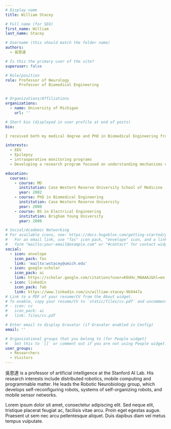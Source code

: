 ```yaml
---
# Display name
title: William Stacey

# Full name (for SEO)
first_name: William
last_name: Stacey

# Username (this should match the folder name)
authors:
  - 吳恩達

# Is this the primary user of the site?
superuser: false

# Role/position
role: Professor of Neurology
      Professor of Biomedical Engineering


# Organizations/Affiliations
organizations:
  - name: University of Michigan
    url: ''

# Short bio (displayed in user profile at end of posts)
bio: 

I received both my medical degree and PhD in Biomedical Engineering from Case Western Reserve University in Cleveland. I completed my Neurology residency at University Hospitals of Cleveland, followed by a clinical fellowship in Epilepsy at the University of Pennsylvania. While there, I also completed a post-doctorate in basic epilepsy research and earned a Master's in Translational Medicine. My clinical and research interests are deeply interconnected. I care for adult patients with epilepsy and lead an active research lab focused on understanding and controlling seizures using implantable devices. My lab combines electrophysiology, machine learning, signal processing, and computational modeling to advance this field. We work with data from a large, growing database of human patients as well as rodent models of epilepsy. Currently, our research explores the relationship between high-frequency oscillations and seizure mechanisms, and we are developing methods to target and stimulate the brain to stop seizures. In parallel, we are creating biophysical and dynamical models of epileptic activity to uncover the mechanisms underlying seizures and epileptic oscillations.

interests:
  - EEG
  - Epilepsy
  - intraoperative monitoring programs
  - Developing a research program focused on understanding mechanisms underlying the basic physiological generators of epileptic seizures and translating this work into novel device therapies to stop seizures

education:
  courses:
    - course: MD 
      institution: Case Western Reserve University School of Medicine
      year: 2002
    - course: PhD in Biomedical Engineering
      institution: Case Western Reserve University
      year: 2000
    - course: BS in Electrical Engineering
      institution: Brigham Young University
      year: 2008

# Social/Academic Networking
# For available icons, see: https://docs.hugoblox.com/getting-started/page-builder/#icons
#   For an email link, use "fas" icon pack, "envelope" icon, and a link in the
#   form "mailto:your-email@example.com" or "#contact" for contact widget.
social:
  - icon: envelope
    icon_pack: fas
    link: 'mailto:wstacey@umich.edu'
  - icon: google-scholar
    icon_pack: ai
    link: https://scholar.google.com/citations?user=K6UHv_MAAAAJ&hl=en
  - icon: linkedin
    icon_pack: fab
    link: https://www.linkedin.com/in/william-stacey-9b9447a
# Link to a PDF of your resume/CV from the About widget.
# To enable, copy your resume/CV to `static/files/cv.pdf` and uncomment the lines below.
# - icon: cv
#   icon_pack: ai
#   link: files/cv.pdf

# Enter email to display Gravatar (if Gravatar enabled in Config)
email: ''

# Organizational groups that you belong to (for People widget)
#   Set this to `[]` or comment out if you are not using People widget.
user_groups:
  - Researchers
  - Visitors
---
```


吳恩達 is a professor of artificial intelligence at the Stanford AI Lab. His research interests include distributed robotics, mobile computing and programmable matter. He leads the Robotic Neurobiology group, which develops self-reconfiguring robots, systems of self-organizing robots, and mobile sensor networks.

Lorem ipsum dolor sit amet, consectetur adipiscing elit. Sed neque elit, tristique placerat feugiat ac, facilisis vitae arcu. Proin eget egestas augue. Praesent ut sem nec arcu pellentesque aliquet. Duis dapibus diam vel metus tempus vulputate.
